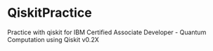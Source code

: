 # QiskitPractice
Practice with qiskit for IBM Certified Associate Developer - Quantum Computation using Qiskit v0.2X
